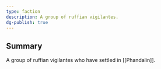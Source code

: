 ```yaml
---
type: faction
description: A group of ruffian vigilantes.
dg-publish: true
---
```

## Summary
A group of ruffian vigilantes who have settled in [[Phandalin]].